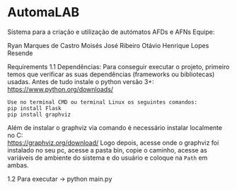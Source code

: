 # AutomaLAB
Sistema para a criação e utilização de autómatos AFDs e AFNs
Equipe:

Ryan Marques de Castro
Moisés José Ribeiro
Otávio Henrique Lopes Resende

Requirements
1.1 Dependências: Para conseguir executar o projeto, primeiro temos que verificar as suas dependências (frameworks ou bibliotecas) usadas.
Antes de tudo instale o python versão 3+:
https://www.python.org/downloads/

	Use no terminal CMD ou terminal Linux os seguintes comandos:
 	pip install Flask
	pip install graphviz
Além de instalar o graphviz via comando é necessário instalar localmente no C:\
https://graphviz.org/download/
	Logo depois, acesse onde o graphviz foi instalado no seu pc, acesse a pasta bin, copie o caminho, acesse as variáveis de ambiente do sistema e do usuário e coloque na `Path` em ambas.

1.2 Para executar -> python main.py
